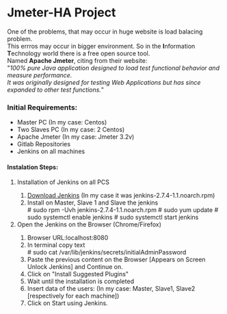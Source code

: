 <h1>Jmeter-HA Project</h1>

One of the problems, that may occur in huge website is load balacing problem.<br> This errros may occur in bigger environment.
So in the <b>I</b>nformation <b>T</b>echnology world there is a free open source tool.<br>
Named <b>Apache Jmeter</b>, citing from their website: <br>"<i>100% pure Java application designed to load test functional behavior and measure performance.<br> 
It was originally designed for testing Web Applications but has since expanded to other test functions.</i>"<br>

<h3>Initial Requirements:</h3>
<ul>
<li>Master PC (In my case: Centos)<br></li>
<li>Two Slaves PC (In my case: 2 Centos)<br></li>
<li>Apache Jmeter (In my case: Jmeter 3.2v)<br></li>
<li>Gitlab Repositories<br></li>
<li>Jenkins on all machines<br></li>
</ul>

<h4>Instalation Steps:</h4>
<ol>
<li>Installation of Jenkins on all PCS</li>
    <ol>
    <li> <a href="https://jenkins.io/download/">Download Jenkins</a> (In my case it was jenkins-2.7.4-1.1.noarch.rpm)</li>
    <li> Install on Master, Slave 1 and Slave the jenkins</li>
         # sudo rpm -Uvh jenkins-2.7.4-1.1.noarch.rpm
         # sudo yum update
         # sudo systemctl enable jenkins
         # sudo systemctl start jenkins
    </ol>
<li>Open the Jenkins on the Browser (Chrome/Firefox)</li>
    <ol>
    <li>Browser URL:localhost:8080 </li>
    <li>In terminal copy text</li>
        # sudo cat /var/lib/jenkins/secrets/initialAdminPassword
    <li>Paste the previous content on the Browser [Appears on Screen Unlock Jenkins] and Continue on.</li>
    <li>Click on "Install Suggested Plugins"</li>
    <li>Wait until the installation is completed</li>
    <li>Insert data of the users: (In my case: Master, Slave1, Slave2 [respectively for each machine])</li>
    <li>Click on Start using Jenkins.</li>
    </ol>

</ol>

